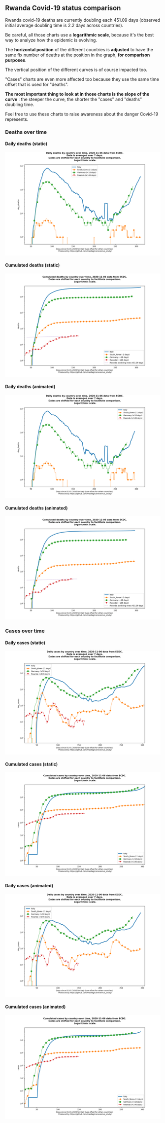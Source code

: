 ## Rwanda Covid-19 status comparison 

Rwanda covid-19 deaths are currently doubling each 451.09 days (observed initial average doubling time is 2.2 days across countries).



Be careful, all those charts use a **logarithmic scale**, because it's the best way to analyze how the epidemic is evolving.
 
The **horizontal position** of the different countries is **adjusted** to have the same fix number of deaths at the position in the graph, **for comparison purposes**.

The vertical position of the different curves is of course impacted too.

"Cases" charts are even more affected too because they use the same time offset that is used for "deaths".

**The most important thing to look at in those charts is the slope of the curve** : the steeper the curve, the shorter the "cases" and "deaths" doubling time.

Feel free to use these charts to raise awareness about the danger Covid-19 represents. 


 
### Deaths over time
 
#### Daily deaths (static)
![Rwanda covid-19 daily deaths static chart](https://raw.githubusercontent.com/madlag/coronavirus_study/master/notebooks/graphs/2020-11-06/countries/Rwanda/2020-11-06_Rwanda_day_deaths.png "Rwanda covid-19 day_deaths static chart")   
 
#### Cumulated deaths (static)
![Rwanda covid-19 cumulated deaths static chart](https://raw.githubusercontent.com/madlag/coronavirus_study/master/notebooks/graphs/2020-11-06/countries/Rwanda/2020-11-06_Rwanda_deaths.png "Rwanda covid-19 deaths static chart")   
 
#### Daily deaths (animated)
![Rwanda covid-19 daily deaths animated chart](https://raw.githubusercontent.com/madlag/coronavirus_study/master/notebooks/graphs/2020-11-06/countries/Rwanda/2020-11-06_Rwanda_day_deaths.gif "Rwanda covid-19 day_deaths animated chart")   
 
#### Cumulated deaths (animated)
![Rwanda covid-19 cumulated deaths animated chart](https://raw.githubusercontent.com/madlag/coronavirus_study/master/notebooks/graphs/2020-11-06/countries/Rwanda/2020-11-06_Rwanda_deaths.gif "Rwanda covid-19 deaths animated chart")   

 
### Cases over time
 
#### Daily cases (static)
![Rwanda covid-19 daily cases static chart](https://raw.githubusercontent.com/madlag/coronavirus_study/master/notebooks/graphs/2020-11-06/countries/Rwanda/2020-11-06_Rwanda_day_cases.png "Rwanda covid-19 day_cases static chart")   
 
#### Cumulated cases (static)
![Rwanda covid-19 cumulated cases static chart](https://raw.githubusercontent.com/madlag/coronavirus_study/master/notebooks/graphs/2020-11-06/countries/Rwanda/2020-11-06_Rwanda_cases.png "Rwanda covid-19 cases static chart")   
 
#### Daily cases (animated)
![Rwanda covid-19 daily cases animated chart](https://raw.githubusercontent.com/madlag/coronavirus_study/master/notebooks/graphs/2020-11-06/countries/Rwanda/2020-11-06_Rwanda_day_cases.gif "Rwanda covid-19 day_cases animated chart")   
 
#### Cumulated cases (animated)
![Rwanda covid-19 cumulated cases animated chart](https://raw.githubusercontent.com/madlag/coronavirus_study/master/notebooks/graphs/2020-11-06/countries/Rwanda/2020-11-06_Rwanda_cases.gif "Rwanda covid-19 cases animated chart")   

